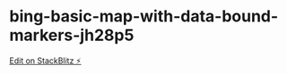 # bing-basic-map-with-data-bound-markers-jh28p5

[Edit on StackBlitz ⚡️](https://stackblitz.com/edit/bing-basic-map-with-data-bound-markers-jh28p5)